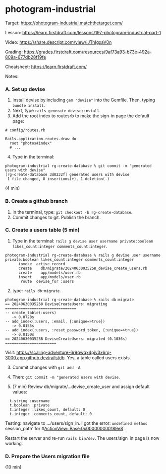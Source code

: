# photogram-industrial

Target: https://photogram-industrial.matchthetarget.com/

Lesson: https://learn.firstdraft.com/lessons/197-photogram-industrial-part-1

Video: https://share.descript.com/view/iJTnIgxaV0n

Grading: https://grades.firstdraft.com/resources/9af73a93-b73e-492a-809a-677db28f19fe

Cheatsheet: https://learn.firstdraft.com/

Notes:

### A. Set up devise

1. Install devise by including `gem "devise"` into the Gemfile. Then, typing `bundle install`.
2. Next, type `rails generate devise:install`. 
3. Add the root index to routesrb to make the sign-in page the default page:

```
# config/routes.rb

Rails.application.routes.draw do
  root "photos#index"
  # ...
```

4. Type in the terminal:

```
photogram-industrial rg-create-database % git commit -m "generated users with devise"
[rg-create-database 3d0232f] generated users with devise
 1 file changed, 8 insertions(+), 1 deletion(-)
```  

(4 min)

### B. Create a github branch

1. In the terminal, type: `git checkout -b rg-create-database`. 
2. Commit changes to git. Publish the branch.

### C. Create a users table (5 min)

1. Type in the terminal: `rails g devise user username private:boolean likes_count:integer comments_count:integer`.

```
photogram-industrial rg-create-database % rails g devise user username private:boolean likes_count:integer comments_count:integer
      invoke  active_record
      create    db/migrate/20240630035258_devise_create_users.rb
      create    app/models/user.rb
      insert    app/models/user.rb
       route  devise_for :users
```

2. type: `rails db:migrate`.

```
photogram-industrial rg-create-database % rails db:migrate
== 20240630035258 DeviseCreateUsers: migrating ================================
-- create_table(:users)
   -> 0.0728s
-- add_index(:users, :email, {:unique=>true})
   -> 0.0155s
-- add_index(:users, :reset_password_token, {:unique=>true})
   -> 0.0150s
== 20240630035258 DeviseCreateUsers: migrated (0.1036s) =======================
```

Visit: https://scaling-adventure-6r9qwqx4pjv3x6rq-3000.app.github.dev/rails/db. Yes, a table called users exists.

3. Commit changes with `git add -A`.

4. Then: `git commit -m "generated users with devise`.

5. (7 min) Review db/migrate/...devise_create_user and assign default values:

```
  t.string :username
  t.boolean :private
  t.integer :likes_count, default: 0
  t.integer :comments_count, default: 0
```

Testing: navigate to .../users/sign_in. I got the error: `undefined method `session_path' for #<ActionView::Base:0x000000000189e8>`. 

Restart the server and re-run `rails bin/dev`. The users/sign_in page is now working. 

### D. Prepare the Users migration file
(10 min)
